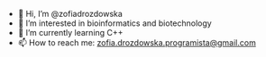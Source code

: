 - 👋 Hi, I’m @zofiadrozdowska
- 👀 I’m interested in bioinformatics and biotechnology
- 🌱 I’m currently learning C++
- 📫 How to reach me: zofia.drozdowska.programista@gmail.com

<!---
zofiadrozdowska/zofiadrozdowska is a ✨ special ✨ repository because its `README.md` (this file) appears on your GitHub profile.
You can click the Preview link to take a look at your changes.
--->
